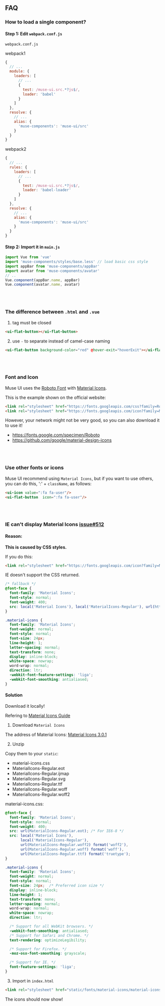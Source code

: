 ## FAQ

### How to load a single component?

#### Step 1: Edit `webpack.conf.js`

`webpack.conf.js`

webpack1

```javascript
{
  // ...
  module: {
    loaders: [
      // ...
      {
        test: /muse-ui.src.*?js$/,
        loader: 'babel'
      }
    ]
  },
  resolve: {
    // ...
    alias: {
      'muse-components': 'muse-ui/src'
    }
  }
}
```

webpack2

```javascript
{
  // ...
  rules: {
    loaders: [
      // ...
      {
        test: /muse-ui.src.*?js$/,
        loader: 'babel-loader'
      }
    ]
  },
  resolve: {
    // ...
    alias: {
      'muse-components': 'muse-ui/src'
    }
  }
}
```

#### Step 2:  Import it in `main.js`

```javascript
import Vue from 'vue'
import 'muse-components/styles/base.less' // load basic css style
import appBar from 'muse-components/appBar'
import avatar from 'muse-components/avatar'
// ..
Vue.component(appBar.name, appBar)
Vue.component(avatar.name, avatar)
```
<br/><br/>
### The difference between `.html` and `.vue`

1. tag must be closed

```html
<ui-flat-button></ui-flat-button>
```

2. use `-` to separate instead of camel-case naming

```html
<ui-flat-button background-color="red" @hover-exit="hoverExit"></ui-flat-button>
```

<br/><br/>
### Font and Icon

Muse UI uses the [Roboto Font](https://fonts.google.com/specimen/Roboto) with [Material Icons](https://github.com/google/material-design-icons).

This is the example shown on the official website:
```html
<link rel="stylesheet" href="https://fonts.googleapis.com/css?family=Roboto:300,400,500,700,400italic">
<link rel="stylesheet" href="https://fonts.googleapis.com/icon?family=Material+Icons">
```
However, your network might not be very good, so you can also download it to use it!

* https://fonts.google.com/specimen/Roboto
* https://github.com/google/material-design-icons

<br/><br/>
### Use other fonts or icons
Muse UI recommend using `Material Icons`, but if you want to use others, you can do this, ':' + `className`, as follows:

```html
<ui-icon value=":fa fa-user"/>
<ui-flat-button  icon=":fa fa-user"/>
```

<br/><br/>
### IE can't display Material Icons [issue#512](https://github.com/museui/muse-ui/issues/512)
#### Reason:

**This is caused by CSS styles.**

If you do this:
```html
<link rel="stylesheet" href="https://fonts.googleapis.com/icon?family=Material+Icons">
```
IE doesn't support the CSS returned.
```css
/* fallback */
@font-face {
  font-family: 'Material Icons';
  font-style: normal;
  font-weight: 400;
  src: local('Material Icons'), local('MaterialIcons-Regular'), url(https://fonts.gstatic.com/s/materialicons/v22/2fcrYFNaTjcS6g4U3t-Y5ZjZjT5FdEJ140U2DJYC3mY.woff2) format('woff2');
}

.material-icons {
  font-family: 'Material Icons';
  font-weight: normal;
  font-style: normal;
  font-size: 24px;
  line-height: 1;
  letter-spacing: normal;
  text-transform: none;
  display: inline-block;
  white-space: nowrap;
  word-wrap: normal;
  direction: ltr;
  -webkit-font-feature-settings: 'liga';
  -webkit-font-smoothing: antialiased;
}
```

#### Solution

Download it locally!

Refering to [Material Icons Guide](http://google.github.io/material-design-icons/#setup-method-2-self-hosting)

1. Download `Material Icons`

The address of Material Icons: [Material Icons 3.0.1](https://github.com/google/material-design-icons/releases)

2. Unzip

Copy them to your `static`:
 - material-icons.css
 - MaterialIcons-Regular.eot
 - MaterialIcons-Regular.ijmap
 - MaterialIcons-Regular.svg
 - MaterialIcons-Regular.ttf
 - MaterialIcons-Regular.woff
 - MaterialIcons-Regular.woff2

material-icons.css:
```css
@font-face {
  font-family: 'Material Icons';
  font-style: normal;
  font-weight: 400;
  src: url(MaterialIcons-Regular.eot); /* For IE6-8 */
  src: local('Material Icons'),
       local('MaterialIcons-Regular'),
       url(MaterialIcons-Regular.woff2) format('woff2'),
       url(MaterialIcons-Regular.woff) format('woff'),
       url(MaterialIcons-Regular.ttf) format('truetype');
}

.material-icons {
  font-family: 'Material Icons';
  font-weight: normal;
  font-style: normal;
  font-size: 24px;  /* Preferred icon size */
  display: inline-block;
  line-height: 1;
  text-transform: none;
  letter-spacing: normal;
  word-wrap: normal;
  white-space: nowrap;
  direction: ltr;

  /* Support for all WebKit browsers. */
  -webkit-font-smoothing: antialiased;
  /* Support for Safari and Chrome. */
  text-rendering: optimizeLegibility;

  /* Support for Firefox. */
  -moz-osx-font-smoothing: grayscale;

  /* Support for IE. */
  font-feature-settings: 'liga';
}
```


3. Import in `index.html`

```html
<link rel="stylesheet" href="static/fonts/material-icons/material-icons.css">
```

The icons should now show!
